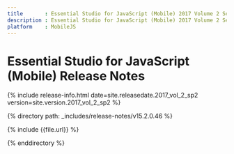 ```yaml
---
title       : Essential Studio for JavaScript (Mobile) 2017 Volume 2 Service Pack 2 Release Notes
description : Essential Studio for JavaScript (Mobile) 2017 Volume 2 Service Pack 2 Release Notes
platform    : MobileJS
---
```


# Essential Studio for JavaScript (Mobile) Release Notes

{% include release-info.html date=site.releasedate.2017_vol_2_sp2 version=site.version.2017_vol_2_sp2 %} 

{% directory path: _includes/release-notes/v15.2.0.46 %}

{% include {{file.url}} %}

{% enddirectory %}